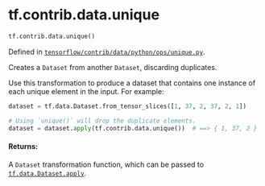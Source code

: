 <div itemscope itemtype="http://developers.google.com/ReferenceObject">
<meta itemprop="name" content="tf.contrib.data.unique" />
<meta itemprop="path" content="Stable" />
</div>

# tf.contrib.data.unique

``` python
tf.contrib.data.unique()
```



Defined in [`tensorflow/contrib/data/python/ops/unique.py`](https://www.tensorflow.org/code/tensorflow/contrib/data/python/ops/unique.py).

Creates a `Dataset` from another `Dataset`, discarding duplicates.

Use this transformation to produce a dataset that contains one instance of
each unique element in the input. For example:

```python
dataset = tf.data.Dataset.from_tensor_slices([1, 37, 2, 37, 2, 1])

# Using `unique()` will drop the duplicate elements.
dataset = dataset.apply(tf.contrib.data.unique())  # ==> { 1, 37, 2 }
```

#### Returns:

A `Dataset` transformation function, which can be passed to
<a href="../../../tf/data/Dataset.md#apply"><code>tf.data.Dataset.apply</code></a>.